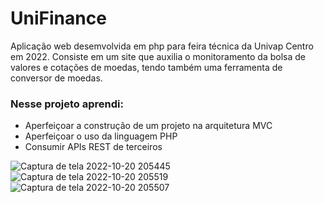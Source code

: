 # UniFinance

Aplicação web desemvolvida em php para feira técnica da Univap Centro em 2022.
Consiste em um site que auxilia o monitoramento da bolsa de valores e cotações de moedas, tendo também uma ferramenta de conversor de moedas.

### Nesse projeto aprendi:
- Aperfeiçoar a construção de um projeto na arquitetura MVC
- Aperfeiçoar o uso da linguagem PHP
- Consumir APIs REST de terceiros 

![Captura de tela 2022-10-20 205445](https://user-images.githubusercontent.com/102917955/222975621-d1bf3906-80b1-4f58-a34f-200003a805f8.jpg)
![Captura de tela 2022-10-20 205519](https://user-images.githubusercontent.com/102917955/222975622-8f42d528-9ba9-40ca-bb89-52f583d2163f.jpg)
![Captura de tela 2022-10-20 205507](https://user-images.githubusercontent.com/102917955/222975627-2b07f0e5-357e-403b-89cd-65fa2084864b.jpg)
